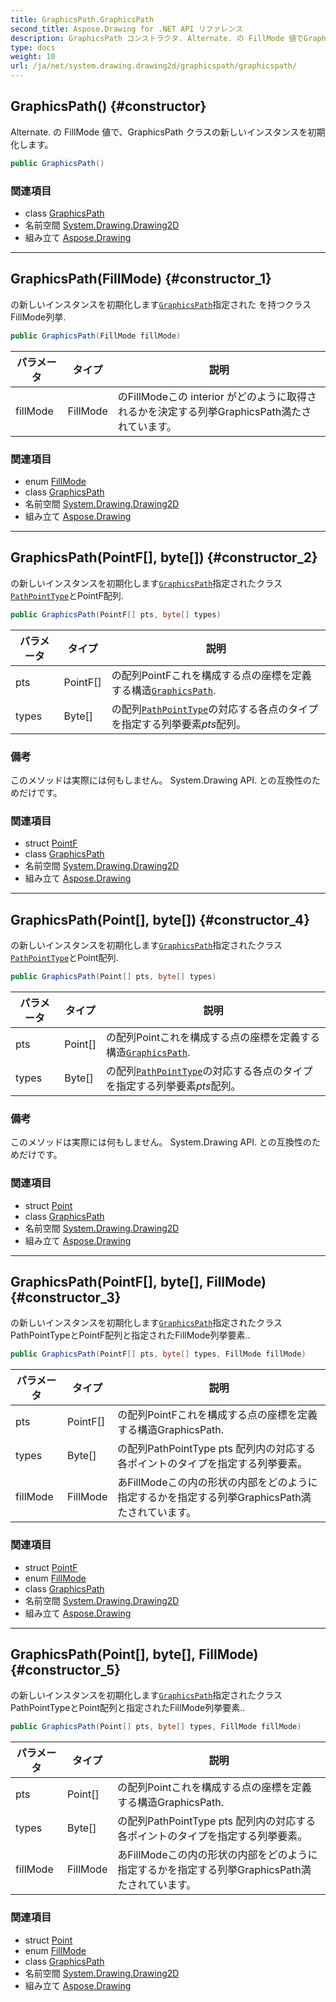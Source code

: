 ```yaml
---
title: GraphicsPath.GraphicsPath
second_title: Aspose.Drawing for .NET API リファレンス
description: GraphicsPath コンストラクタ. Alternate. の FillMode 値でGraphicsPath クラスの新しいインスタンスを初期化します
type: docs
weight: 10
url: /ja/net/system.drawing.drawing2d/graphicspath/graphicspath/
---
```

## GraphicsPath() {#constructor}

Alternate. の FillMode 値で、GraphicsPath クラスの新しいインスタンスを初期化します。

```csharp
public GraphicsPath()
```

### 関連項目

* class [GraphicsPath](../)
* 名前空間 [System.Drawing.Drawing2D](../../graphicspath/)
* 組み立て [Aspose.Drawing](../../../)

---

## GraphicsPath(FillMode) {#constructor_1}

の新しいインスタンスを初期化します[`GraphicsPath`](../)指定された を持つクラスFillMode列挙.

```csharp
public GraphicsPath(FillMode fillMode)
```

| パラメータ | タイプ | 説明 |
| --- | --- | --- |
| fillMode | FillMode | のFillModeこの interior がどのように取得されるかを決定する列挙GraphicsPath満たされています。 |

### 関連項目

* enum [FillMode](../../fillmode/)
* class [GraphicsPath](../)
* 名前空間 [System.Drawing.Drawing2D](../../graphicspath/)
* 組み立て [Aspose.Drawing](../../../)

---

## GraphicsPath(PointF[], byte[]) {#constructor_2}

の新しいインスタンスを初期化します[`GraphicsPath`](../)指定されたクラス[`PathPointType`](../../pathpointtype/)とPointF配列.

```csharp
public GraphicsPath(PointF[] pts, byte[] types)
```

| パラメータ | タイプ | 説明 |
| --- | --- | --- |
| pts | PointF[] | の配列PointFこれを構成する点の座標を定義する構造[`GraphicsPath`](../). |
| types | Byte[] | の配列[`PathPointType`](../../pathpointtype/)の対応する各点のタイプを指定する列挙要素*pts*配列。 |

### 備考

このメソッドは実際には何もしません。 System.Drawing API. との互換性のためだけです。

### 関連項目

* struct [PointF](../../../system.drawing/pointf/)
* class [GraphicsPath](../)
* 名前空間 [System.Drawing.Drawing2D](../../graphicspath/)
* 組み立て [Aspose.Drawing](../../../)

---

## GraphicsPath(Point[], byte[]) {#constructor_4}

の新しいインスタンスを初期化します[`GraphicsPath`](../)指定されたクラス[`PathPointType`](../../pathpointtype/)とPoint配列.

```csharp
public GraphicsPath(Point[] pts, byte[] types)
```

| パラメータ | タイプ | 説明 |
| --- | --- | --- |
| pts | Point[] | の配列Pointこれを構成する点の座標を定義する構造[`GraphicsPath`](../). |
| types | Byte[] | の配列[`PathPointType`](../../pathpointtype/)の対応する各点のタイプを指定する列挙要素*pts*配列。 |

### 備考

このメソッドは実際には何もしません。 System.Drawing API. との互換性のためだけです。

### 関連項目

* struct [Point](../../../system.drawing/point/)
* class [GraphicsPath](../)
* 名前空間 [System.Drawing.Drawing2D](../../graphicspath/)
* 組み立て [Aspose.Drawing](../../../)

---

## GraphicsPath(PointF[], byte[], FillMode) {#constructor_3}

の新しいインスタンスを初期化します[`GraphicsPath`](../)指定されたクラスPathPointTypeとPointF配列と指定されたFillMode列挙要素..

```csharp
public GraphicsPath(PointF[] pts, byte[] types, FillMode fillMode)
```

| パラメータ | タイプ | 説明 |
| --- | --- | --- |
| pts | PointF[] | の配列PointFこれを構成する点の座標を定義する構造GraphicsPath. |
| types | Byte[] | の配列PathPointType pts 配列内の対応する各ポイントのタイプを指定する列挙要素。 |
| fillMode | FillMode | あFillModeこの内の形状の内部をどのように指定するかを指定する列挙GraphicsPath満たされています。 |

### 関連項目

* struct [PointF](../../../system.drawing/pointf/)
* enum [FillMode](../../fillmode/)
* class [GraphicsPath](../)
* 名前空間 [System.Drawing.Drawing2D](../../graphicspath/)
* 組み立て [Aspose.Drawing](../../../)

---

## GraphicsPath(Point[], byte[], FillMode) {#constructor_5}

の新しいインスタンスを初期化します[`GraphicsPath`](../)指定されたクラスPathPointTypeとPoint配列と指定されたFillMode列挙要素..

```csharp
public GraphicsPath(Point[] pts, byte[] types, FillMode fillMode)
```

| パラメータ | タイプ | 説明 |
| --- | --- | --- |
| pts | Point[] | の配列Pointこれを構成する点の座標を定義する構造GraphicsPath. |
| types | Byte[] | の配列PathPointType pts 配列内の対応する各ポイントのタイプを指定する列挙要素。 |
| fillMode | FillMode | あFillModeこの内の形状の内部をどのように指定するかを指定する列挙GraphicsPath満たされています。 |

### 関連項目

* struct [Point](../../../system.drawing/point/)
* enum [FillMode](../../fillmode/)
* class [GraphicsPath](../)
* 名前空間 [System.Drawing.Drawing2D](../../graphicspath/)
* 組み立て [Aspose.Drawing](../../../)


